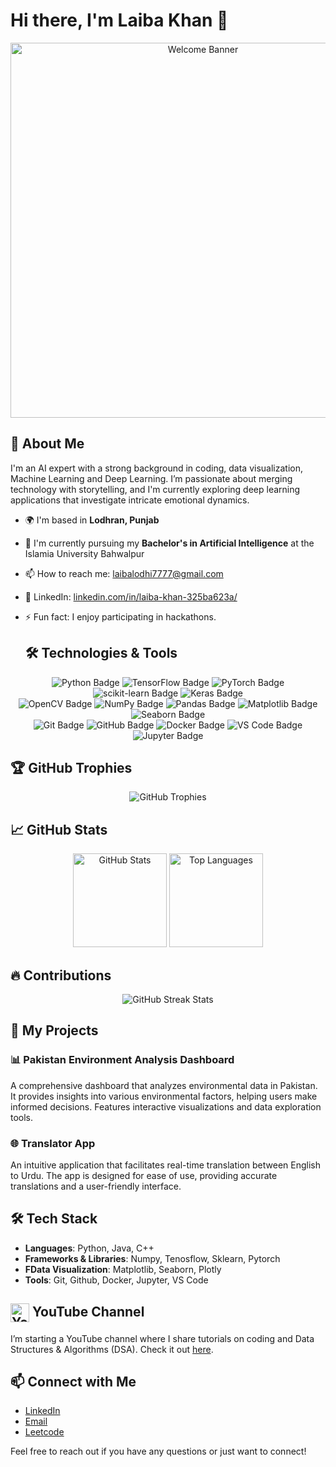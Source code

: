 # Hi there, I'm Laiba Khan 👋
<div align="center">
  <img src="https://cdn.dribbble.com/users/4055494/screenshots/15215756/media/d2b66c4ca0192aa26d103448b3d1518b.gif" alt="Welcome Banner" width="600"/>
</div>

## 🚀 About Me
I'm an AI expert with a strong background in coding, data visualization, Machine Learning and Deep Learning. I’m passionate about merging technology with storytelling, and I'm currently exploring deep learning applications that investigate intricate emotional dynamics.

- 🌍 I'm based in **Lodhran, Punjab**
- 🏫 I'm currently pursuing my **Bachelor's in Artificial Intelligence** at the Islamia University Bahwalpur
- 📫 How to reach me: [laibalodhi7777@gmail.com](mailto:laibalodhi777@gmail.com)
- 💼 LinkedIn: [linkedin.com/in/laiba-khan-325ba623a/](https://www.linkedin.com/in/laiba-khan-325ba623a/)
- ⚡ Fun fact: I enjoy participating in hackathons.

  ## 🛠️ Technologies & Tools

<div align="center">
  <img src="https://img.shields.io/badge/Python-3776AB?style=for-the-badge&logo=python&logoColor=white" alt="Python Badge"/>
  <img src="https://img.shields.io/badge/TensorFlow-FF6F00?style=for-the-badge&logo=tensorflow&logoColor=white" alt="TensorFlow Badge"/>
  <img src="https://img.shields.io/badge/PyTorch-EE4C2C?style=for-the-badge&logo=pytorch&logoColor=white" alt="PyTorch Badge"/>
  <img src="https://img.shields.io/badge/scikit-learn-F7931E?style=for-the-badge&logo=scikit-learn&logoColor=white" alt="scikit-learn Badge"/>
  <img src="https://img.shields.io/badge/Keras-D00000?style=for-the-badge&logo=keras&logoColor=white" alt="Keras Badge"/>
</div>

<div align="center">
  <img src="https://img.shields.io/badge/OpenCV-5C3EE8?style=for-the-badge&logo=opencv&logoColor=white" alt="OpenCV Badge"/>
  <img src="https://img.shields.io/badge/NumPy-013243?style=for-the-badge&logo=numpy&logoColor=white" alt="NumPy Badge"/>
  <img src="https://img.shields.io/badge/Pandas-150458?style=for-the-badge&logo=pandas&logoColor=white" alt="Pandas Badge"/>
  <img src="https://img.shields.io/badge/Matplotlib-003B57?style=for-the-badge&logo=matplotlib&logoColor=white" alt="Matplotlib Badge"/>
  <img src="https://img.shields.io/badge/Seaborn-30B8D8?style=for-the-badge&logo=seaborn&logoColor=white" alt="Seaborn Badge"/>
</div>

<div align="center">
  <img src="https://img.shields.io/badge/Git-F05032?style=for-the-badge&logo=git&logoColor=white" alt="Git Badge"/>
  <img src="https://img.shields.io/badge/GitHub-181717?style=for-the-badge&logo=github&logoColor=white" alt="GitHub Badge"/>
  <img src="https://img.shields.io/badge/Docker-2496ED?style=for-the-badge&logo=docker&logoColor=white" alt="Docker Badge"/>
  <img src="https://img.shields.io/badge/VS%20Code-007ACC?style=for-the-badge&logo=visual-studio-code&logoColor=white" alt="VS Code Badge"/>
  <img src="https://img.shields.io/badge/Jupyter-DA5B0E?style=for-the-badge&logo=jupyter&logoColor=white" alt="Jupyter Badge"/>
</div>

## 🏆 GitHub Trophies

<div align="center">
  <img src="https://github-profile-trophy.vercel.app/?username=LaibaKhan112&theme=radical&no-frame=true&margin-w=15&margin-h=15" alt="GitHub Trophies"/>
</div>


## 📈 GitHub Stats

<div align="center">
  <img height="150em" src="https://github-readme-stats.vercel.app/api?username=LaibaKhan&show_icons=true&theme=radical&count_private=true" alt="GitHub Stats"/>
  <img height="150em" src="https://github-readme-stats.vercel.app/api/top-langs/?username=LaibaKhan112&layout=compact&langs_count=7&theme=radical" alt="Top Languages"/>
</div>

## 🔥 Contributions

<div align="center">
  <img src="https://github-readme-streak-stats.herokuapp.com/?user=LaibaKhan112&theme=radical&hide_border=true" alt="GitHub Streak Stats"/>
</div>

## 🌟 My Projects
### 📊 Pakistan Environment Analysis Dashboard
A comprehensive dashboard that analyzes environmental data in Pakistan. It provides insights into various environmental factors, helping users make informed decisions. Features interactive visualizations and data exploration tools.

### 🌐 Translator App
An intuitive application that facilitates real-time translation between English to Urdu. The app is designed for ease of use, providing accurate translations and a user-friendly interface.

## 🛠️ Tech Stack
- **Languages**: Python, Java, C++
- **Frameworks & Libraries**: Numpy, Tenosflow, Sklearn, Pytorch
- **FData Visualization**: Matplotlib, Seaborn, Plotly
- **Tools**: Git, Github, Docker, Jupyter, VS Code

## <img src="https://upload.wikimedia.org/wikipedia/commons/4/42/YouTube_icon_%282013-2017%29.png" alt="YouTube Logo" width="30" style="vertical-align: middle;"/> YouTube Channel 

I’m starting a YouTube channel where I share tutorials on coding and Data Structures & Algorithms (DSA). Check it out [here](https://www.youtube.com/@laibakhan1657).

## 📫 Connect with Me
- [LinkedIn](https://www.linkedin.com/in/laiba-khan-325ba623a/)
- [Email](mailto:laibalodhi777@gmail.com)
- [Leetcode](https://leetcode.com/u/laibalodhi777/)


Feel free to reach out if you have any questions or just want to connect!

